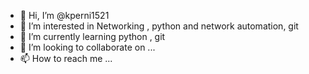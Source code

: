- 👋 Hi, I’m @kperni1521
- 👀 I’m interested in Networking , python and network automation, git 
- 🌱 I’m currently learning python , git 
- 💞️ I’m looking to collaborate on ...
- 📫 How to reach me ...

<!---
kperni1521/kperni1521 is a ✨ special ✨ repository because its `README.md` (this file) appears on your GitHub profile.
You can click the Preview link to take a look at your changes.
--->
